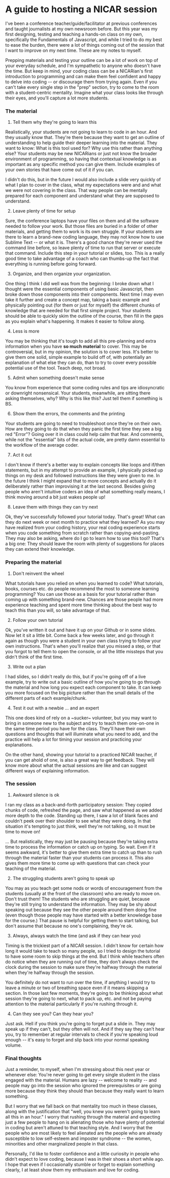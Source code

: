 # A guide to hosting a NICAR session

I've been a conference teacher/guide/facilitator at previous conferences and taught journalists at my own newsroom before. But this year was my first designing, testing and teaching a hands-on class on my own, specifically the Fundamentals of Javascript, and while I tried to do my best to ease the burden, there were a lot of things coming out of the session that I want to improve on my next time. These are my notes to myself.

Prepping materials and testing your outline can be a lot of work on top of your everyday schedule, and I'm sympathetic to anyone who doesn't have the time. But keep in mind, your coding class can be a NICARian's first introduction to programming and can make them feel confident and happy to delve into coding -- or discourage them from trying again. Even if you can't take every single step in the "prep" section, try to come to the room with a student-centric mentality. Imagine what your class looks like through their eyes, and you'll capture a lot more students.

### The material

1. Tell them why they're going to learn this

Realistically, your students are not going to learn to code in an hour. And they usually know that. They're there because they want to get an outline of understanding to help guide their deeper learning into the material. They want to know: What is this tool used for? Why use this rather than anything else?  Your students may be new NICARians or just not know the broader environment of programming, so having that contextual knowledge is as important as any specific method you can give them. Include examples of your own stories that have come out of it if you can. 

I didn't do this, but in the future I would also include a slide very quickly of what I plan to cover in the class, what my expectations were and and what we were not covering in the class. That way people can be mentally prepared for each component and understand what they are supposed to understand. 

2. Leave plenty of time for setup

Sure, the conference laptops have your files on them and all the software needed to follow your work. But those files are buried in a folder of other materials, and getting them to work is its own struggle. If your students are there to learn a brand-new coding language, they may not know how to use Sublime Text -- or what it is. There's a good chance they're never used the command line before, so leave plenty of time to run that server or execute that command. Include this step in your tutorial or slides, too. This is a really good time to take advantage of a coach who can thumbs-up the fact that everything is running before going forward.

3. Organize, and then organize your organization. 

One thing I think I did well was from the beginning: I broke down what I thought were the essential components of using basic Javascript, then broke down those components into their components. Next time I may even take it further and create a concept map, taking a basic example and physically pointing out (for them or just for myself) the different chunks of knowledge that are needed for that first simple project. Your students should be able to quickly skim the outline of the course, then fill in the gaps as you explain what's happening. It makes it easier to follow along.

4. Less is more

You may be thinking that it's tough to add all this pre-planning and extra information when you have **so much material** to cover. This may be controversial, but in my opinion, the solution is to cover less. It's better to give them one solid, simple example to build off of, with potentially an explanation of what else they can do, than to try to cover every possible potential use of the tool. Teach deep, not broad.

5. Admit when something doesn't make sense

You know from experience that some coding rules and tips are idiosyncratic or downright nonsensical. Your students, meanwhile, are sitting there asking themselves, why? Why is this like this? Just tell them if something is BS. 

6. Show them the errors, the comments and the printing

Your students are going to need to troubleshoot once they're on their own. How are they going to do that when they panic the first time they see a big red "Error"? Going over it in class could help calm that fear. And comments, while not the "essential" bits of the actual code, are pretty damn essential to the workflow of the average coder.

7. Act it out

I don't know if there's a better way to explain concepts like loops and if/then statements, but in my attempt to provide an example, I physically picked up things on my desk and followed instructions like they were given to me. In the future I think I might expand that to more concepts and actually do it deliberately rather than improvising it at the last second. Besides giving people who aren't intuitive coders an idea of what something really means, I think moving around a bit just wakes people up!

8. Leave them with things they can try next

Ok, they've successfully followed your tutorial today. That's great! What can they do next week or next month to practice what they learned? As you may have realized from your coding history, your real coding experience starts when you code something from scratch rather than copying-and-pasting. They may also be asking, where do I go to learn how to use this tool? That's a big one: They should leave the room with plenty of suggestions for places they can extend their knowledge.

### Preparing the material

1. Don't reinvent the wheel

What tutorials have you relied on when you learned to code? What tutorials, books, courses etc. do people recommend the most to someone learning programming? You can use those as a basis for your tutorial rather than coming up with something brand-new. Chances are those people had more experience teaching and spent more time thinking about the best way to teach this than you will, so take advantage of that.

2. Follow your own tutorial

Ok, you've written it out and have it up on your Github or in some slides. Now let it sit a little bit. Come back a few weeks later, and go through it again as though you were a student in your own class trying to follow your own instructions. That's when you'll realize that you missed a step, or that you forgot to tell them to open the console, or all the little missteps that you didn't think of the first time.

3. Write out a plan

I had slides, so I didn't really do this, but if you're going off of a live example, try to write out a basic outline of how you're going to go through the material and how long you expect each component to take. It can keep you more focused on the big picture rather than the small details of the different parts of each example/chunk.

4. Test it out with a newbie ... and an expert

This one does kind of rely on a ~sucker~ volunteer, but you may want to bring in someone new to the subject and try to teach them one-on-one in the same time period you have for the class. They'll have their own questions and thoughts that will illuminate what you need to add, and the practice will help a lot for timing your session and practicing your explanations. 

On the other hand, showing your tutorial to a practiced NICAR teacher, if you can get ahold of one, is also a great way to get feedback. They will know more about what the actual sessions are like and can suggest different ways of explaining information.

### The session

1. Awkward silence is ok

I ran my class as a back-and-forth participatory session: They copied chunks of code, refreshed the page, and saw what happened as we added more depth to the code. Standing up there, I saw a lot of blank faces and couldn't peek over their shoulder to see what they were doing. In that situation it's tempting to just think, well they're not talking, so it must be time to move on! 

... But realistically, they may just be pausing because they're taking extra time to process the information or catch up on typing. So wait. Even if it seems awkward, it's better to give them extra time to catch up than to rush through the material faster than your students can process it. This also gives them more time to come up with questions that can check your teaching of the material.

2. The struggling students aren't going to speak up

You may as you teach get some nods or words of encouragement from the students (usually at the front of the classroom) who are ready to move on. Don't trust them! The students who are struggling are quiet, because they're still trying to understand the information. They may be shy about speaking out because they see the other people around them doing fine (even though those people may have started with a better knowledge base for the course.) That pause is helpful for getting them to start talking, but don't assume that because no one's complaining, they're ok.

3. Always, always watch the time (and ask if they can hear you)

Timing is the trickiest part of a NICAR session. I didn't know for certain how long it would take to teach so many people, so I tried to design the tutorial to have some room to skip things at the end. But I think while teachers often do notice when they are running out of time, they don't always check the clock during the session to make sure they're halfway through the material when they're halfway through the session.

You definitely do not want to run over the time, if anything I would try to leave a minute or two of breathing space even if it means skipping a section. In those last few moments, they're going to be thinking about what session they're going to next, what to pack up, etc. and not be paying attention to the material particularly if you're rushing through it. 

4. Can they see you? Can they hear you?

Just ask. Hell if you think you're going to forget put a slide in. They may speak up if they can't, but they often will not. And if they say they can't hear you, try to remember at regular intervals to check if you're speaking loud enough -- it's easy to forget and slip back into your normal speaking volume.

### Final thoughts

Just a reminder, to myself, when I'm stressing about this next year or whenever else: You're never going to get every single student in the class engaged with the material. Humans are lazy -- welcome to reality -- and people may go into the session who ignored the prerequisites or are going more because they think they should than because they really want to learn something.

But I worry that we fall back on that mentality too much in these classes, along with the justification that "well, you knew you weren't going to learn all this in an hour." I worry that rushing through the material and expecting just a few people to hang on is alienating those who have plenty of potential in coding but aren't attuned to that teaching style. And I worry that the people who are most likely to feel alienated are the people who are already susceptible to low self-esteem and imposter syndrome -- the women, minorities and other marginalized people in that class.

Personally, I'd like to foster confidence and a little curiosity in people who didn't expect to love coding, because I was in their shoes a short while ago. I hope that even if I occasionally stumble or forget to explain something clearly, I at least show them my enthusiasm and love for coding.



<!-- Specific things to add to JS tutorial:
- Semicolons?
- What can they do with this?
- Better way to explain functions
- Explain the button a little bit more -- show them the HTML! And add the word "trigger"
- JS for exploratory viz? -->
